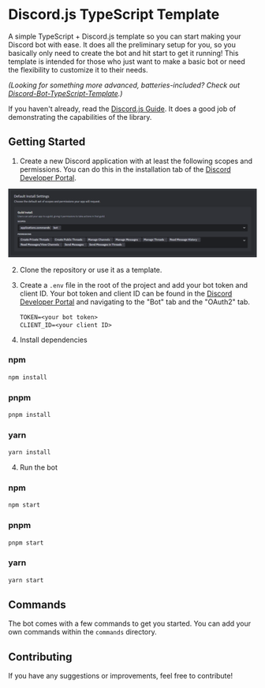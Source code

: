 # Discord.js TypeScript Template

A simple TypeScript + Discord.js template so you can start making your Discord bot with ease. It does all the preliminary setup for you, so you basically only need to create the bot and hit start to get it running! This template is intended for those who just want to make a basic bot or need the flexibility to customize it to their needs.

*(Looking for something more advanced, batteries-included? Check out [Discord-Bot-TypeScript-Template](https://github.com/KevinNovak/Discord-Bot-TypeScript-Template).)*

If you haven't already, read the [Discord.js Guide](https://discordjs.guide/). It does a good job of demonstrating the capabilities of the library.

## Getting Started

1. Create a new Discord application with at least the following scopes and permissions. You can do this in the installation tab of the [Discord Developer Portal](https://discord.com/developers/applications).

![Default scopes and permissions](./install-settings.png)

2. Clone the repository or use it as a template.

3. Create a `.env` file in the root of the project and add your bot token and client ID. Your bot token and client ID can be found in the [Discord Developer Portal](https://discord.com/developers/applications) and navigating to the "Bot" tab and the "OAuth2" tab.

    ```env
    TOKEN=<your bot token>
    CLIENT_ID=<your client ID>
    ```

4. Install dependencies

### npm

```sh
npm install
```

### pnpm

```sh
pnpm install
```

### yarn

```sh
yarn install
```

4. Run the bot

### npm

```sh
npm start
```

### pnpm

```sh
pnpm start
```

### yarn

```sh
yarn start
```

## Commands

The bot comes with a few commands to get you started. You can add your own commands within the `commands` directory.

## Contributing

If you have any suggestions or improvements, feel free to contribute!
